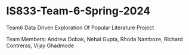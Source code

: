 # IS833-Team-6-Spring-2024
Team6 Data Driven Exploration Of Popular Literature Project

Team Members: Andrew Dobak, Nehal Gupta, Rhoda Namboze, Richard Contreras, Vijay Ghadmode
